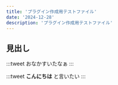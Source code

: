 ```yaml
---
title: 'プラグイン作成用テストファイル'
date: '2024-12-28'
description: 'プラグイン作成用テストファイル'
---
```

## 見出し
:::tweet
おなかすいたなぁ
:::

:::tweet
**こんにちは**
と言いたい
:::